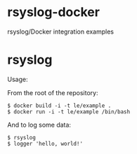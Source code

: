 rsyslog-docker
=========

rsyslog/Docker integration examples

rsyslog
===

Usage:

From the root of the repository:

    $ docker build -i -t le/example .
    $ docker run -i -t le/example /bin/bash

And to log some data:

    $ rsyslog
    $ logger 'hello, world!'
